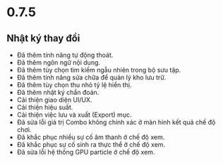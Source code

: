 # 0.7.5

## Nhật ký thay đổi

- Đã thêm tính năng tự động thoát.
- Đã thêm ngôn ngữ nội dung.
- Đã thêm tùy chọn tìm kiếm ngẫu nhiên trong bộ sưu tập.
- Đã thêm tính năng sửa chữa để quản lý kho lưu trữ.
- Đã thêm tùy chọn thu nhỏ tỷ lệ hiển thị.
- Đã thêm nhật ký chẩn đoán.
- Cải thiện giao diện UI/UX.
- Cải thiện hiệu suất.
- Cải thiện việc lưu và xuất (Export) mục.
- Đã sửa lỗi giá trị Combo không chính xác ở màn hình kết quả chế độ chơi.
- Đã khắc phục nhiều sự cố âm thanh ở chế độ xem.
- Đã khắc phục sự cố sinh ra thực thể ở chế độ xem.
- Đã sửa lỗi hệ thống GPU particle ở chế độ xem.
